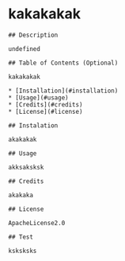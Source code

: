 # kakakakak
    ## Description

    undefined

    ## Table of Contents (Optional)

    kakakakak
    
    * [Installation](#installation)
    * [Usage](#usage)
    * [Credits](#credits)
    * [License](#license)

    ## Instalation
    
    akakakak
    
    ## Usage
    
    akksaksksk
    
    ## Credits
    
    akakaka
    
    ## License
    
    ApacheLicense2.0
    
    ## Test
    
    ksksksks
    